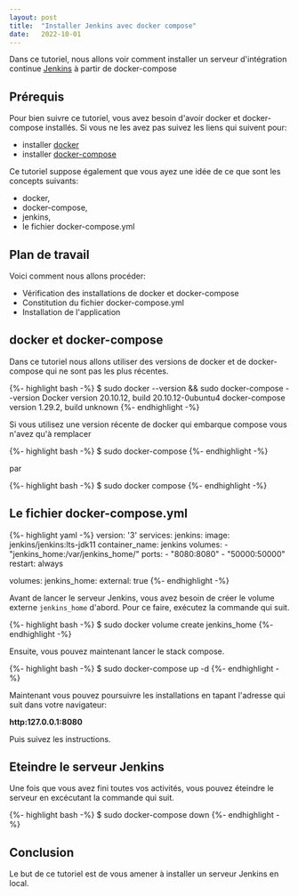 ```yaml
---
layout: post
title:  "Installer Jenkins avec docker compose"
date:   2022-10-01
---
```

<p class="intro"><span class="dropcap">D</span>ans ce tutoriel, nous allons voir comment installer 
un serveur d'intégration continue <a href="https://www.jenkins.io/">Jenkins</a> à partir de docker-compose
</p>

## Prérequis
Pour bien suivre ce tutoriel, vous avez besoin d'avoir docker et docker-compose installés.
Si vous ne les avez pas suivez les liens qui suivent pour:
* installer [docker](https://docs.docker.com/engine/install/)
* installer [docker-compose](https://docs.docker.com/compose/install/)

Ce tutoriel suppose également que vous ayez une idée de ce que sont les concepts suivants:
* docker,
* docker-compose, 
* jenkins,
* le fichier docker-compose.yml

## Plan de travail
Voici comment nous allons procéder:
* Vérification des installations de docker et docker-compose
* Constitution du fichier docker-compose.yml
* Installation de l'application

##  docker et docker-compose
Dans ce tutoriel nous allons utiliser des versions de docker et de docker-compose qui ne sont
pas les plus récentes.

{%- highlight bash -%}
$ sudo docker --version && sudo docker-compose --version
Docker version 20.10.12, build 20.10.12-0ubuntu4
docker-compose version 1.29.2, build unknown
{%- endhighlight -%}

Si vous utilisez une version récente de docker qui embarque compose vous n'avez qu'à remplacer

{%- highlight bash -%}
$ sudo docker-compose <reste>
{%- endhighlight -%}

par 

{%- highlight bash -%}
$ sudo docker compose <reste>
{%- endhighlight -%}


## Le fichier docker-compose.yml
{%- highlight yaml -%}
version: '3'
services:
    jenkins:
        image: jenkins/jenkins:lts-jdk11
        container_name: jenkins
    volumes:
        - "jenkins_home:/var/jenkins_home/"
    ports:
        - "8080:8080"
        - "50000:50000"
    restart: always
  
volumes:
  jenkins_home:
    external: true
{%- endhighlight -%}

Avant de lancer le serveur Jenkins, vous avez besoin de créer le volume externe `jenkins_home` 
d'abord. Pour ce faire, exécutez la commande qui suit.

{%- highlight bash -%}
$ sudo docker volume create jenkins_home 
{%- endhighlight -%}

Ensuite, vous pouvez maintenant lancer le stack compose.

{%- highlight bash -%}
$ sudo docker-compose up -d
{%- endhighlight -%}

Maintenant vous pouvez poursuivre les installations en tapant l'adresse qui suit dans 
votre navigateur:

**http:127.0.0.1:8080**

Puis suivez les instructions.

## Eteindre le serveur Jenkins
Une fois que vous avez fini toutes vos activités, vous pouvez éteindre le serveur en
excécutant la commande qui suit.

{%- highlight bash -%}
$ sudo docker-compose down
{%- endhighlight -%}

## Conclusion
Le but de ce tutoriel est de vous amener à installer un serveur Jenkins en local.

